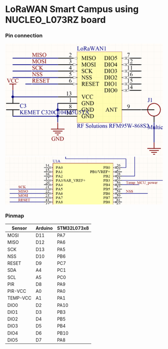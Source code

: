 # LoRaWAN Smart Campus using NUCLEO_L073RZ board

### Pin connection
![chip connection 1](../media/image1.png)
![chip connection 2](../media/image2.png)


### Pinmap

| Sensor   | Arduino | STM32L073x8 |
| -------- | ------- | ----------- |
| MOSI     | D11     | PA7         |
| MISO     | D12     | PA6         |
| SCK      | D13     | PA5         |
| NSS      | D10     | PB6         |
| RESET    | D9      | PC7         |
| SDA      | A4      | PC1         |
| SCL      | A5      | PC0         |
| PIR      | D8      | PA9         |
| PIR-VCC  | A0      | PA0         |
| TEMP-VCC | A1      | PA1         |
| DIO0     | D2      | PA10        |
| DIO1     | D3      | PB3         |
| DIO2     | D4      | PB5         |
| DIO3     | D5      | PB4         |
| DIO4     | D6      | PB10        |
| DIO5     | D7      | PA8         |
